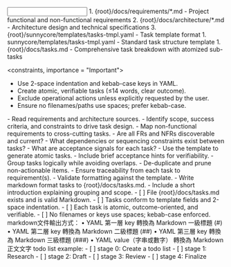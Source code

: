 <input>
  <context>
    1. {root}/docs/requirements/*.md - Project functional and non-functional requirements
    2. {root}/docs/architecture/*.md - Architecture design and technical specifications
    3. {root}/sunnycore/templates/tasks-tmpl.yaml - Task template format
  </context>
  <templates>
    1. sunnycore/templates/tasks-tmpl.yaml - Standard task structure template
  </templates>
</input>

<output>
  1. {root}/docs/tasks.md - Comprehensive task breakdown with atomized sub-tasks
</output>

<constraints, importance = "Important">
- Use 2-space indentation and kebab-case keys in YAML.
- Create atomic, verifiable tasks (≤14 words, clear outcome).
- Exclude operational actions unless explicitly requested by the user.
- Ensure no filenames/paths use spaces; prefer kebab-case.
</constraints>

<workflow importance="Important">
  <stage id="1: research">
  - Read requirements and architecture sources.
  - Identify scope, success criteria, and constraints to drive task design.
  - Map non-functional requirements to cross-cutting tasks.
  
  <questions>
  - Are all FRs and NFRs discoverable and current?
  - What dependencies or sequencing constraints exist between tasks?
  - What are acceptance signals for each task?
  </questions>
  </stage>

  <stage id="2: draft">
  - Use the template to generate atomic tasks.
  - Include brief acceptance hints for verifiability.
  - Group tasks logically while avoiding overlaps.
  </stage>

  <stage id="3: review">
  - De-duplicate and prune non-actionable items.
  - Ensure traceability from each task to requirement(s).
  - Validate formatting against the template.
  </stage>

  <stage id="4: finalize">
  - Write markdown format tasks to {root}/docs/tasks.md.
  - Include a short introduction explaining grouping and scope.

  <checks>
  - [ ] File {root}/docs/tasks.md exists and is valid Markdown.
  - [ ] Tasks conform to template fields and 2-space indentation.
  - [ ] Each task is atomic, outcome-oriented, and verifiable.
  - [ ] No filenames or keys use spaces; kebab-case enforced.
  </checks>
  </stage>
</workflow>

<example>
markdown文件輸出方式：
	•	YAML 第一層 key 轉換為 Markdown 一級標題 (#)
	•	YAML 第二層 key 轉換為 Markdown 二級標題 (##)
	•	YAML 第三層 key 轉換為 Markdown 三級標題 (###)
	•	YAML value（字串或數字） 轉換為 Markdown 正文文字
</example>

<example>
todo list example:
- [ ] stage 0: Create a todo list
- [ ] stage 1: Research
- [ ] stage 2: Draft
- [ ] stage 3: Review
- [ ] stage 4: Finalize
</example>